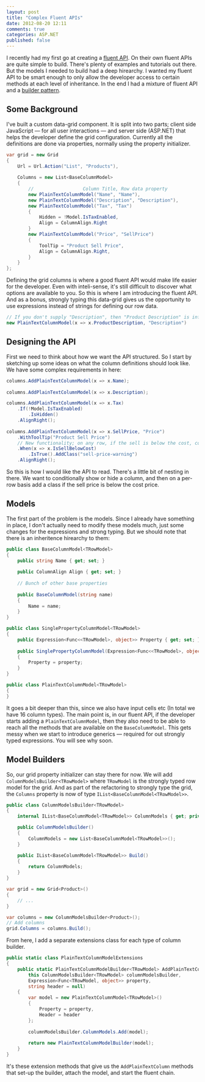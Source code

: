 ```yaml
---
layout: post
title: "Complex Fluent APIs"
date: 2012-08-20 12:11
comments: true
categories: ASP.NET
published: false
---
```

I recently had my first go at creating a [fluent API](http://en.wikipedia.org/wiki/Fluent_interface). On their own
fluent APIs are quite simple to build. There's plenty of examples and tutorials out there. But the models I needed to build had a deep hirearchy. I wanted my fluent API to be smart enough to only allow the developer access to certain methods at each level of inheritance. In the end I had a mixture of fluent API and a [builder pattern](http://en.wikipedia.org/wiki/Builder_pattern).
<!-- more -->
## Some Background

I've built a custom data-grid component. It is split into two parts; client side JavaScript &mdash; for all user interactions &mdash; and server side (ASP.NET) that helps the developer define the grid configuration. Currently all the definitions are done via properties, normally using the property initializer.

``` c#
var grid = new Grid
{
    Url = Url.Action("List", "Products"),
    
    Columns = new List<BaseColumnModel>
    {
		//                  Column Title, Row data property
        new PlainTextColumnModel("Name", "Name"),
        new PlainTextColumnModel("Description", "Description"),
		new PlainTextColumnModel("Tax", "Tax")
		{
			Hidden = !Model.IsTaxEnabled,
			Align = ColumnAlign.Right
		}
        new PlainTextColumnModel("Price", "SellPrice")
        {
			ToolTip = "Product Sell Price",
            Align = ColumnAlign.Right,
        }
    }
};
```

Defining the grid columns is where a good fluent API would make life easier for the developer. Even with inteli-sense, it's still difficult to discover what options are available to you. So this is where I am introducing the fluent API. And as a bonus, strongly typing this data-grid gives us the opportunity to use expressions instead of strings for defining our row data.

``` c#
// If you don't supply "Description", then "Product Description" is inferred from the expression
new PlainTextColumnModel(x => x.ProductDescription, "Description")
``` 

## Designing the API
First we need to think about how we want the API structured. So I start by sketching up some ideas on what the column definitions should look like. We have some complex requirements in here:

``` c#
columns.AddPlainTextColumnModel(x => x.Name);
	
columns.AddPlainTextColumnModel(x => x.Description);

columns.AddPlainTextColumnModel(x => x.Tax)
	.If(!Model.IsTaxEnabled)
		.IsHidden()
	.AlignRight();
	
columns.AddPlainTextColumnModel(x => x.SellPrice, "Price")
	.WithToolTip("Product Sell Price")
	// New functionality; on any row, if the sell is below the cost, colour it red.
	.When(x => x.IsSellBelowCost)
		.IsTrue().AddClass("sell-price-warning")
	.AlignRight();
```

So this is how I would like the API to read. There's a little bit of nesting in there. We want to conditionally show or hide a column, and then on a per-row basis add a class if the sell price is below the cost price.

## Models
The first part of the problem is the models. Since I already have something in place, I don't actually need to modify these models much, just some changes for the expressions and strong typing. But we should note that there is an inheritence hirearchy to them:

``` c#
public class BaseColumnModel<TRowModel>
{
	public string Name { get; set; }
	
	public ColumnAlign Align { get; set; }
	
	// Bunch of other base properties
	
	public BaseColumnModel(string name)
	{
		Name = name;
	}
}

public class SinglePropertyColumnModel<TRowModel>
{
	public Expression<Func<<TRowModel>, object>> Property { get; set; }
	
	public SinglePropertyColumnModel(Expression<Func<<TRowModel>, object>> property, string name) : base(name)
	{
		Property = property;
	}
}

public class PlainTextColumnModel<TRowModel>
{
}
```

It goes a bit deeper than this, since we also have input cells etc (In total we have 16 column types). The main point is, in our fluent API, if the developer starts adding a ```PlainTextColumnModel```, then they also need to be able to reach all the methods that are available on the ```BaseColumnModel```. This gets messy when we start to introduce generics &mdash; required for out strongly typed expressions. You will see why soon.

## Model Builders

So, our grid property initializer can stay there for now. We will add ```ColumnModelsBuilder<TRowModel>``` where ```TRowModel``` is the strongly typed row model for the grid. And as part of the refactoring to strongly type the grid, the ```Columns``` property is now of type ```IList<BaseColumnModel<TRowModel>>```.

``` c# ColumnModelsBuilder.cs
public class ColumnModelsBuilder<TRowModel>
{
	internal IList<BaseColumnModel<TRowModel>> ColumnModels { get; private set; }

	public ColumnModelsBuilder()
	{
		ColumnModels = new List<BaseColumnModel<TRowModel>>();
	}

	public IList<BaseColumnModel<TRowModel>> Build()
	{
		return ColumnModels;
	}
}
```

``` c#
var grid = new Grid<Product>()
{
	// ...
}

var columns = new ColumnModelsBuilder<Product>();
// Add columns
grid.Columns = columns.Build();
```

From here, I add a separate extensions class for each type of column builder.

``` c# PlainTextColumnModelExtensions.cs
public static class PlainTextColumnModelExtensions
{
	public static PlainTextColumnModelBuilder<TRowModel> AddPlainTextColumn<TRowModel>(
		this ColumnModelsBuilder<TRowModel> columnModelsBuilder,
		Expression<Func<TRowModel, object>> property,
		string header = null)
	{
		var model = new PlainTextColumnModel<TRowModel>()
		{
			Property = property,
			Header = header			
		};
		
		columnModelsBuilder.ColumnModels.Add(model);
		
		return new PlainTextColumnModelBuilder(model);
	}
}
```

It's these extension methods that give us the ```AddPlainTextColumn``` methods that set-up the builder, attach the model, and start the fluent chain.